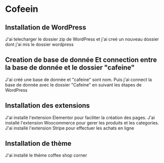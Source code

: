 # Cofeein


## Installation de WordPress
J'ai telecharger le dossier zip de WordPress et j'ai creé un nouveau dossier dont j'ai mis le dossier wordpress
## Creation de base de donnée Et connection entre la base de donnée et le dossier "cafeine"
J'ai créé une base de donnée et "cafeine" sont nom. Puis j'ai connect la base de donnée avec le dossier "Cafeine" en suivant les étapes de WordPress
## Installation des extensions
J'ai installé l'extension Elementor pour faciliter la création des pages.
J'ai installé l'extension Woocommerce pour gerer les produits et les categories.
J'ai installé l'extension Stripe pour effectuer les achats en ligne
## Installation de thème
J'ai installé le thème coffee shop corner
